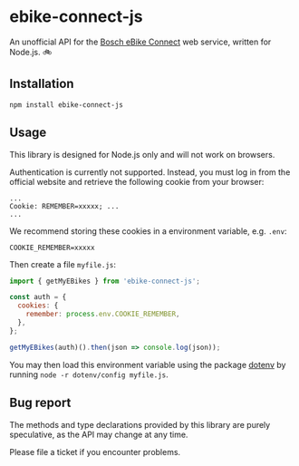 # ebike-connect-js

An unofficial API for the [Bosch eBike Connect](https://www.ebike-connect.com/) web service, written for Node.js. :bike:

## Installation

```
npm install ebike-connect-js
```

## Usage

This library is designed for Node.js only and will not work on browsers.

Authentication is currently not supported.
Instead, you must log in from the official website and retrieve the following cookie from your browser:
```
...
Cookie: REMEMBER=xxxxx; ...
...
```

We recommend storing these cookies in a environment variable, e.g. `.env`:
```
COOKIE_REMEMBER=xxxxx
```

Then create a file `myfile.js`:
```javascript
import { getMyEBikes } from 'ebike-connect-js';

const auth = {
  cookies: {
    remember: process.env.COOKIE_REMEMBER,
  },
};

getMyEBikes(auth)().then(json => console.log(json));
```

You may then load this environment variable using the package [dotenv](https://www.npmjs.com/package/dotenv) by running `node -r dotenv/config myfile.js`.

## Bug report

The methods and type declarations provided by this library are purely speculative, as the API may change at any time.

Please file a ticket if you encounter problems.
